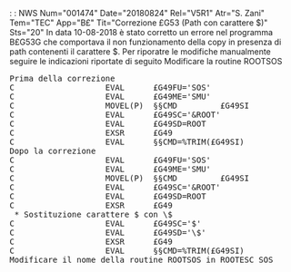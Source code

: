  :  : NWS Num="001474" Date="20180824" Rel="V5R1" Atr="S. Zani" Tem="TEC" App="B£" Tit="Correzione £G53 (Path con carattere $)" Sts="20"
In data 10-08-2018 è stato corretto un errore nel programma B£G53G che comportava il non funzionamento della copy in presenza di path contenenti il carattere $.
Per riporatre le modifiche manualmente seguire le indicazioni riportate di seguito Modificare la routine ROOTSOS
<pre>
Prima della correzione
C                   EVAL      £G49FU='SOS'
C                   EVAL      £G49ME='SMU'
C                   MOVEL(P)  §§CMD         £G49SI
C                   EVAL      £G49SC='&ROOT'
C                   EVAL      £G49SD=ROOT
C                   EXSR      £G49
C                   EVAL      §§CMD=%TRIM(£G49SI)
Dopo la correzione
C                   EVAL      £G49FU='SOS'
C                   EVAL      £G49ME='SMU'
C                   MOVEL(P)  §§CMD         £G49SI
C                   EVAL      £G49SC='&ROOT'
C                   EVAL      £G49SD=ROOT
C                   EXSR      £G49
 * Sostituzione carattere $ con \$
C                   EVAL      £G49SC='$'
C                   EVAL      £G49SD='\$'
C                   EXSR      £G49
C                   EVAL      §§CMD=%TRIM(£G49SI)
Modificare il nome della routine ROOTSOS in ROOTESC_SOS
</pre>
